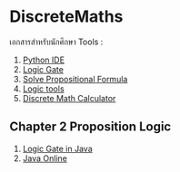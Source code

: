 # DiscreteMaths
เอกสารสำหรับนักศึกษา
Tools : 
1. [Python IDE](https://www.onlinegdb.com/online_python_compiler)
1. [Logic Gate](https://academo.org/demos/logic-gate-simulator/)
1. [Solve Propositional Formula](http://logictools.org/)
1. [Logic tools](https://www.wolframalpha.com/examples/mathematics/discrete-mathematics/)
1. [Discrete Math Calculator](https://www.mathcelebrity.com/lesplan.php?key=discrete)
## Chapter 2 Proposition Logic
1. [Logic Gate in Java](http://fivedots.coe.psu.ac.th/Software.coe/DiscreteMaths/Code/Gate%20Logic/GateLogic.java)
1. [Java Online](https://www.jdoodle.com/online-java-compiler/)

